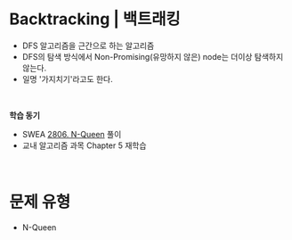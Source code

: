 # Backtracking | 백트래킹
- DFS 알고리즘을 근간으로 하는 알고리즘
- DFS의 탐색 방식에서 Non-Promising(유망하지 않은) node는 더이상 탐색하지 않는다.
- 일명 '가지치기'라고도 한다.

<br>

**학습 동기**
- SWEA [2806. N-Queen](https://swexpertacademy.com/main/code/problem/problemDetail.do?problemLevel=3&contestProbId=AV7GKs06AU0DFAXB&categoryId=AV7GKs06AU0DFAXB&categoryType=CODE&problemTitle=&orderBy=RECOMMEND_COUNT&selectCodeLang=PYTHON&select-1=3&pageSize=10&pageIndex=1&&&&&&&&&&) 풀이
- 교내 알고리즘 과목 Chapter 5 재학습

<br>

# 문제 유형 

- N-Queen

